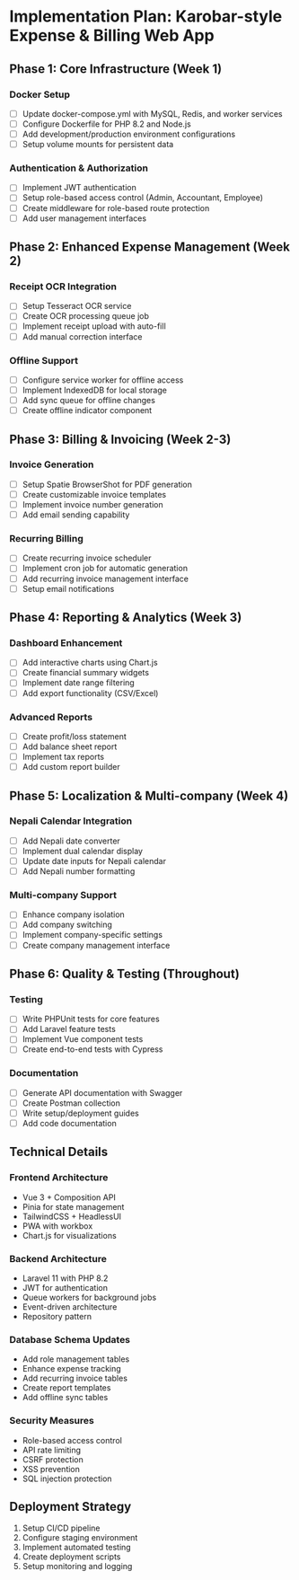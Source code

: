 # Implementation Plan: Karobar-style Expense & Billing Web App

## Phase 1: Core Infrastructure (Week 1)

### Docker Setup
- [ ] Update docker-compose.yml with MySQL, Redis, and worker services
- [ ] Configure Dockerfile for PHP 8.2 and Node.js
- [ ] Add development/production environment configurations
- [ ] Setup volume mounts for persistent data

### Authentication & Authorization
- [ ] Implement JWT authentication
- [ ] Setup role-based access control (Admin, Accountant, Employee)
- [ ] Create middleware for role-based route protection
- [ ] Add user management interfaces

## Phase 2: Enhanced Expense Management (Week 2)

### Receipt OCR Integration
- [ ] Setup Tesseract OCR service
- [ ] Create OCR processing queue job
- [ ] Implement receipt upload with auto-fill
- [ ] Add manual correction interface

### Offline Support
- [ ] Configure service worker for offline access
- [ ] Implement IndexedDB for local storage
- [ ] Add sync queue for offline changes
- [ ] Create offline indicator component

## Phase 3: Billing & Invoicing (Week 2-3)

### Invoice Generation
- [ ] Setup Spatie BrowserShot for PDF generation
- [ ] Create customizable invoice templates
- [ ] Implement invoice number generation
- [ ] Add email sending capability

### Recurring Billing
- [ ] Create recurring invoice scheduler
- [ ] Implement cron job for automatic generation
- [ ] Add recurring invoice management interface
- [ ] Setup email notifications

## Phase 4: Reporting & Analytics (Week 3)

### Dashboard Enhancement
- [ ] Add interactive charts using Chart.js
- [ ] Create financial summary widgets
- [ ] Implement date range filtering
- [ ] Add export functionality (CSV/Excel)

### Advanced Reports
- [ ] Create profit/loss statement
- [ ] Add balance sheet report
- [ ] Implement tax reports
- [ ] Add custom report builder

## Phase 5: Localization & Multi-company (Week 4)

### Nepali Calendar Integration
- [ ] Add Nepali date converter
- [ ] Implement dual calendar display
- [ ] Update date inputs for Nepali calendar
- [ ] Add Nepali number formatting

### Multi-company Support
- [ ] Enhance company isolation
- [ ] Add company switching
- [ ] Implement company-specific settings
- [ ] Create company management interface

## Phase 6: Quality & Testing (Throughout)

### Testing
- [ ] Write PHPUnit tests for core features
- [ ] Add Laravel feature tests
- [ ] Implement Vue component tests
- [ ] Create end-to-end tests with Cypress

### Documentation
- [ ] Generate API documentation with Swagger
- [ ] Create Postman collection
- [ ] Write setup/deployment guides
- [ ] Add code documentation

## Technical Details

### Frontend Architecture
- Vue 3 + Composition API
- Pinia for state management
- TailwindCSS + HeadlessUI
- PWA with workbox
- Chart.js for visualizations

### Backend Architecture
- Laravel 11 with PHP 8.2
- JWT for authentication
- Queue workers for background jobs
- Event-driven architecture
- Repository pattern

### Database Schema Updates
- Add role management tables
- Enhance expense tracking
- Add recurring invoice tables
- Create report templates
- Add offline sync tables

### Security Measures
- Role-based access control
- API rate limiting
- CSRF protection
- XSS prevention
- SQL injection protection

## Deployment Strategy
1. Setup CI/CD pipeline
2. Configure staging environment
3. Implement automated testing
4. Create deployment scripts
5. Setup monitoring and logging
